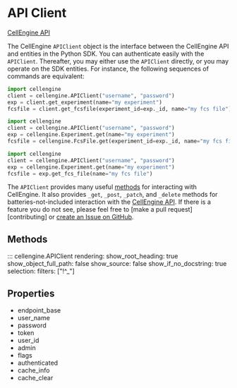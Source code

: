 # API Client

[CellEngine API](https://docs.cellengine.com/api/)

The CellEngine `APIClient` object is the interface between the CellEngine API
and entities in the Python SDK. You can authenticate easily with the
`APIClient`. Thereafter, you may either use the `APIClient` directly, or you
may operate on the SDK entities. For instance, the following sequences of commands are
equivalent:

```python
import cellengine
client = cellengine.APIClient("username", "password")
exp = client.get_experiment(name="my experiment")
fcsfile = client.get_fcsfile(experiment_id=exp._id, name="my fcs file")
```

```python
import cellengine
client = cellengine.APIClient("username", "password")
exp = cellengine.Experiment.get(name="my experiment")
fcsfile = cellengine.FcsFile.get(experiment_id=exp._id, name="my fcs file")
```

```python
import cellengine
client = cellengine.APIClient("username", "password")
exp = cellengine.Experiment.get(name="my experiment")
fcsfile = exp.get_fcs_file(name="my fcs file")
```

The `APIClient` provides many useful [methods](#methods) for interacting with
CellEngine. It also provides `_get`, `_post`, `_patch`, and `_delete` methods
for batteries-not-included interaction with the [CellEngine
API](https://docs.cellengine.com/api/). If there is a feature you do not see,
please feel free to [make a pull request][contributing] or [create an Issue on
GitHub](https://github.com/primitybio/cellengine-python-toolkit/issues).

## Methods

::: cellengine.APIClient
    rendering:
      show_root_heading: true
      show_object_full_path: false
      show_source: false
      show_if_no_docstring: true
    selection:
      filters: ["!^_"]

## Properties
- endpoint_base
- user_name
- password
- token
- user_id
- admin
- flags
- authenticated
- cache_info
- cache_clear
